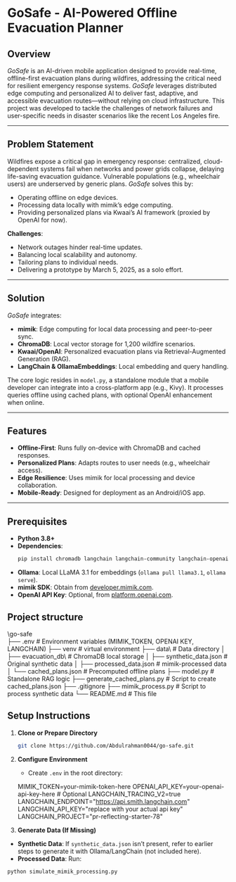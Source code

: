 # GoSafe - AI-Powered Offline Evacuation Planner

## Overview

*GoSafe* is an AI-driven mobile application designed to provide real-time, offline-first evacuation plans during wildfires, addressing the critical need for resilient emergency response systems. *GoSafe* leverages distributed edge computing and personalized AI to deliver fast, adaptive, and accessible evacuation routes—without relying on cloud infrastructure. This project was developed to tackle the challenges of network failures and user-specific needs in disaster scenarios like the recent Los Angeles fire.

---

## Problem Statement

Wildfires expose a critical gap in emergency response: centralized, cloud-dependent systems fail when networks and power grids collapse, delaying life-saving evacuation guidance. Vulnerable populations (e.g., wheelchair users) are underserved by generic plans. *GoSafe* solves this by:
- Operating offline on edge devices.
- Processing data locally with mimik’s edge computing.
- Providing personalized plans via Kwaai’s AI framework (proxied by OpenAI for now).

**Challenges**:
- Network outages hinder real-time updates.
- Balancing local scalability and autonomy.
- Tailoring plans to individual needs.
- Delivering a prototype by March 5, 2025, as a solo effort.

---

## Solution

*GoSafe* integrates:
- **mimik**: Edge computing for local data processing and peer-to-peer sync.
- **ChromaDB**: Local vector storage for 1,200 wildfire scenarios.
- **Kwaai/OpenAI**: Personalized evacuation plans via Retrieval-Augmented Generation (RAG).
- **LangChain & OllamaEmbeddings**: Local embedding and query handling.

The core logic resides in `model.py`, a standalone module that a mobile developer can integrate into a cross-platform app (e.g., Kivy). It processes queries offline using cached plans, with optional OpenAI enhancement when online.

---

## Features

- **Offline-First**: Runs fully on-device with ChromaDB and cached responses.
- **Personalized Plans**: Adapts routes to user needs (e.g., wheelchair access).
- **Edge Resilience**: Uses mimik for local processing and device collaboration.
- **Mobile-Ready**: Designed for deployment as an Android/iOS app.

---

## Prerequisites

- **Python 3.8+**
- **Dependencies**:
  ```bash
  pip install chromadb langchain langchain-community langchain-openai python-dotenv
- **Ollama**: Local LLaMA 3.1 for embeddings (`ollama pull llama3.1`, `ollama serve`).
- **mimik SDK**: Obtain from [developer.mimik.com](https://developer.mimik.com/).
- **OpenAI API Key**: Optional, from [platform.openai.com](https://platform.openai.com/).

## Project structure

\go-safe\
├── .env                    # Environment variables (MIMIK_TOKEN, OPENAI KEY, LANGCHAIN)
├── venv                    # virtual environment
├── data\                   # Data directory
│   ├── evacuation_db\      # ChromaDB local storage
│   ├── synthetic_data.json  # Original synthetic data
│   ├── processed_data.json  # mimik-processed data
│   └── cached_plans.json   # Precomputed offline plans
├── model.py           # Standalone RAG logic
├── generate_cached_plans.py  # Script to create cached_plans.json
├── .gitignore
├── mimik_process.py  # Script to process synthetic data
└── README.md               # This file

## Setup Instructions

1. **Clone or Prepare Directory**
   ```bash
   git clone https://github.com/Abdulrahman0044/go-safe.git

1. **Configure Environment**
   - Create `.env` in the root directory:

   MIMIK_TOKEN=your-mimik-token-here
   OPENAI_API_KEY=your-openai-api-key-here  # Optional
   LANGCHAIN_TRACING_V2=true
   LANGCHAIN_ENDPOINT="https://api.smith.langchain.com"
   LANGCHAIN_API_KEY="replace with your actual api key"
   LANGCHAIN_PROJECT="pr-reflecting-starter-78"

1. **Generate Data (If Missing)**
- **Synthetic Data**: If `synthetic_data.json` isn’t present, refer to earlier steps to generate it with Ollama/LangChain (not included here).
- **Processed Data**: Run:
```bash
python simulate_mimik_processing.py